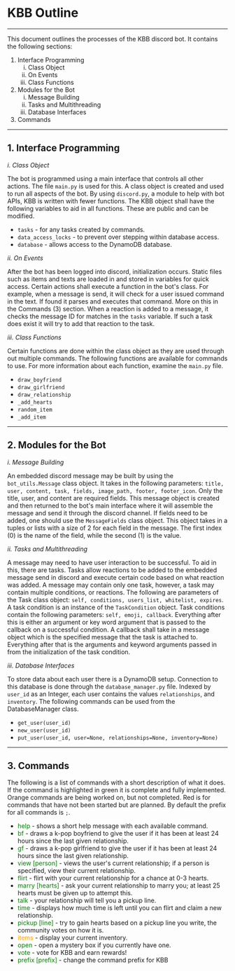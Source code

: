 # KBB Outline

-----

This document outlines the processes of the KBB discord bot.
It contains the following sections:

 1. Interface Programming
    1. Class Object
    2. On Events
    3. Class Functions
 2. Modules for the Bot
    1. Message Building
    2. Tasks and Multithreading
    3. Database Interfaces
 3. Commands

-----

## 1. Interface Programming

*i. Class Object*

The bot is programmed using a main interface that controls all other actions.
The file `main.py` is used for this.
A class object is created and used to run all aspects of the bot.
By using `discord.py`, a module to help with bot APIs, KBB is written with fewer functions.
The KBB object shall have the following variables to aid in all functions.
These are public and can be modified.

 + `tasks` - for any tasks created by commands.
 + `data_access_locks` - to prevent over stepping within database access.
 + `database` - allows access to the DynamoDB database.

*ii. On Events*

After the bot has been logged into discord, initialization occurs.
Static files such as items and texts are loaded in and stored in variables for quick access.
Certain actions shall execute a function in the bot's class.
For example, when a message is send, it will check for a user issued command in the text.
If found it parses and executes that command.
More on this in the Commands (3) section.
When a reaction is added to a message, it checks the message ID for matches in the `tasks` variable.
If such a task does exist it will try to add that reaction to the task.

*iii. Class Functions*

Certain functions are done within the class object as they are used through out multiple commands.
The following functions are available for commands to use.
For more information about each function, examine the `main.py` file.

 + `draw_boyfriend`
 + `draw_girlfriend`
 + `draw_relationship`
 + `_add_hearts`
 + `random_item`
 + `_add_item`

-----

## 2. Modules for the Bot

*i. Message Building*

An embedded discord message may be built by using the `bot_utils.Message` class object.
It takes in the following parameters: `title, user, content, task, fields, image_path, footer, footer_icon`.
Only the title, user, and content are required fields.
This message object is created and then returned to the bot's main interface where it will assemble the message and send it through the discord channel.
If fields need to be added, one should use the `MessageFields` class object.
This object takes in a tuples or lists with a size of 2 for each field in the message.
The first index (0) is the name of the field, while the second (1) is the value.

*ii. Tasks and Multithreading*

A message may need to have user interaction to be successful.
To aid in this, there are tasks.
Tasks allow reactions to be added to the embedded message send in discord and execute certain code based on what reaction was added.
A message may contain only one task, however, a task may contain multiple conditions, or reactions.
The following are parameters of the Task class object: `self, conditions, users_list, whitelist, expires`.
A task condition is an instance of the `TaskCondition` object.
Task conditions contain the following parameters: `self, emoji, callback`.
Everything after this is either an argument or key word argument that is passed to the callback on a successful condition.
A callback shall take in a message object which is the specified message that the task is attached to.
Everything after that is the arguments and keyword arguments passed in from the initialization of the task condition.

*iii. Database Interfaces*

To store data about each user there is a DynamoDB setup.
Connection to this database is done through the `database_manager.py` file.
Indexed by `user_id` as an Integer, each user contains the values `relationships`, and `inventory`.
The following commands can be used from the DatabaseManager class.

 + `get_user(user_id)`
 + `new_user(user_id)`
 + `put_user(user_id, user=None, relationships=None, inventory=None)`

-----

## 3. Commands

The following is a list of commands with a short description of what it does.
If the command is highlighted in green it is complete and fully implemented.
Orange commands are being worked on, but not completed.
Red is for commands that have not been started but are planned.
By default the prefix for all commands is `;`.

 + <fin>help</fin> - shows a short help message with each available command.
 + <fin>bf</fin> - draws a k-pop boyfriend to give the user if it has been at least 24 hours since the last given relationship.
 + <fin>gf</fin> - draws a k-pop girlfriend to give the user if it has been at least 24 hours since the last given relationship.
 + <fin>view [person]</fin> - views the user's current relationship; if a person is specified, view their current relationship.
 + <fin>flirt</fin> - flirt with your current relationship for a chance at 0-3 hearts.
 + <fin>marry [hearts]</fin> - ask your current relationship to marry you; at least 25 hearts must be given up to attempt this.
 + <fin>talk</fin> - your relationship will tell you a pickup line.
 + <fin>time</fin> - displays how much time is left until you can flirt and claim a new relationship.
 + <fin>pickup [line]</fin> - try to gain hearts based on a pickup line you write, the community votes on how it is.
 + <inc>items</inc> - display your current inventory.
 + <fin>open</fin> - open a mystery box if you currently have one.
 + <fin>vote</fin> - vote for KBB and earn rewards!
 + <fin>prefix [prefix]</fin> - change the command prefix for KBB

<style>
li>ol>li{
    list-style-type:lower-roman;
}
fin{
    color:green;
}
inc{
    color:orange;
}
nst{
    color:red;
}
</style>